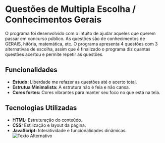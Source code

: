 # Questões de Multipla Escolha / Conhecimentos Gerais

O programa foi desenvolvido com o intuito de ajudar aqueles que querem passar em concurso público. As questões são de conhecimentos de GERAIS, hitória, matemática, etc. O programa apresenta 4 questões com 3 alternativas de escolha, assim que é finalizado o programa diz quantas questões acertou e permite repetir as questões.

## Funcionalidades
- **Estudo:** Liberdade me refazer as questões até o acerto total.
- **Estrutua Minimalista:** A estrutura não é feia e não cansa.
- **Cores fortes:** Cores vibrantes para manter seu foco no que está na tela.

## Tecnologias Utilizadas
- **HTML:** Estruturação do conteúdo.
- **CSS:** Estilização e layout da página.
- **JavaScript:** Interatividade e funcionalidades dinâmicas.
<img src="![Captura de tela 2024-05-22 112345](https://github.com/PedronsWhi/Concurso_Questoes/assets/106763864/1d1a3e11-9255-4656-8cff-782797d296cb)
" alt="Texto Alternativo">

